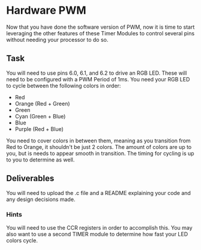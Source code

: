 # Hardware PWM
Now that you have done the software version of PWM, now it is time to start leveraging the other features of these Timer Modules to control several pins without needing your processor to do so.

## Task
You will need to use pins 6.0, 6.1, and 6.2 to drive an RGB LED. These will need to be configured with a PWM Period of 1ms. You need your RGB LED to cycle between the following colors in order:
- Red
- Orange (Red + Green)
- Green
- Cyan (Green + Blue)
- Blue
- Purple (Red + Blue)

You need to cover colors in between them, meaning as you transition from Red to Orange, it shouldn't be just 2 colors. The amount of colors are up to you, but is needs to appear smooth in transition. The timing for cycling is up to you to determine as well.

## Deliverables
You will need to upload the .c file and a README explaining your code and any design decisions made.

### Hints
You will need to use the CCR registers in order to accomplish this. You may also want to use a second TIMER module to determine how fast your LED colors cycle.
